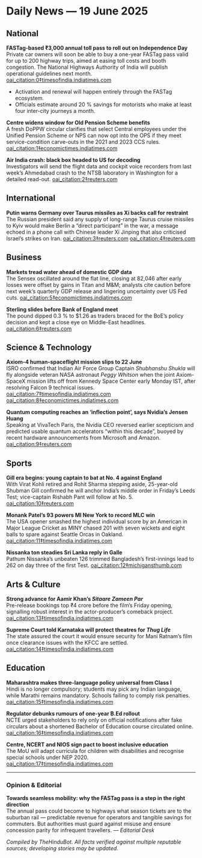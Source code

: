 # Daily News — 19 June 2025

## National
**FASTag-based ₹3,000 annual toll pass to roll out on Independence Day**  
Private car owners will soon be able to buy a one-year FASTag pass valid for up to 200 highway trips, aimed at easing toll costs and booth congestion. The National Highways Authority of India will publish operational guidelines next month.  [oai_citation:0‡timesofindia.indiatimes.com](https://timesofindia.indiatimes.com/india/from-i-day-you-can-buy-fastag-based-rs-3k-annual-toll-pass-for-private-cars/articleshow/121941669.cms?utm_source=chatgpt.com)  
- Activation and renewal will happen entirely through the FASTag ecosystem.  
- Officials estimate around 20 % savings for motorists who make at least four inter-city journeys a month.  

**Centre widens window for Old Pension Scheme benefits**  
A fresh DoPPW circular clarifies that select Central employees under the Unified Pension Scheme or NPS can now opt into the OPS if they meet service-condition carve-outs in the 2021 and 2023 CCS rules.  [oai_citation:1‡economictimes.indiatimes.com](https://economictimes.indiatimes.com/wealth/save/old-pension-scheme-benefits-in-ups-central-govt-employees-can-claim-ops-benefits-in-unified-pension-scheme-for-these-cases/articleshow/121947802.cms?utm_source=chatgpt.com)  

**Air India crash: black box headed to US for decoding**  
Investigators will send the flight data and cockpit voice recorders from last week’s Ahmedabad crash to the NTSB laboratory in Washington for a detailed read-out.  [oai_citation:2‡reuters.com](https://www.reuters.com/world/india/india-send-crashed-planes-black-box-us-local-newspaper-economic-times-reports-2025-06-19/?utm_source=chatgpt.com)  

## International
**Putin warns Germany over Taurus missiles as Xi backs call for restraint**  
The Russian president said any supply of long-range Taurus cruise missiles to Kyiv would make Berlin a “direct participant” in the war, a message echoed in a phone call with Chinese leader Xi Jinping that also criticised Israel’s strikes on Iran.  [oai_citation:3‡reuters.com](https://www.reuters.com/business/aerospace-defense/putin-cautions-germany-over-any-taurus-missile-supplies-ukraine-2025-06-18/?utm_source=chatgpt.com) [oai_citation:4‡reuters.com](https://www.reuters.com/world/china/russias-putin-chinas-xi-condemn-israel-over-its-iran-strikes-phone-call-kremlin-2025-06-19/?utm_source=chatgpt.com)  

## Business
**Markets tread water ahead of domestic GDP data**  
The Sensex oscillated around the flat line, closing at 82,046 after early losses were offset by gains in Titan and M&M; analysts cite caution before next week’s quarterly GDP release and lingering uncertainty over US Fed cuts.  [oai_citation:5‡economictimes.indiatimes.com](https://economictimes.indiatimes.com/markets/stocks/live-blog/bse-sensex-today-live-nifty-stock-market-updates-19-june-2025/liveblog/121942381.cms?utm_source=chatgpt.com)  

**Sterling slides before Bank of England meet**  
The pound dipped 0.3 % to $1.26 as traders braced for the BoE’s policy decision and kept a close eye on Middle-East headlines.  [oai_citation:6‡reuters.com](https://www.reuters.com/world/uk/sterling-slips-ahead-bank-england-decision-middle-east-focus-2025-06-19/?utm_source=chatgpt.com)  

## Science & Technology
**Axiom-4 human-spaceflight mission slips to 22 June**  
ISRO confirmed that Indian Air Force Group Captain *Shubhanshu Shukla* will fly alongside veteran NASA astronaut *Peggy Whitson* when the joint Axiom-SpaceX mission lifts off from Kennedy Space Center early Monday IST, after resolving Falcon 9 technical issues.  [oai_citation:7‡timesofindia.indiatimes.com](https://timesofindia.indiatimes.com/science/nasa-isro-joint-mission-axiom-4-set-to-launch-on-june-22-after-multiple-delays/articleshow/121948170.cms?utm_source=chatgpt.com) [oai_citation:8‡economictimes.indiatimes.com](https://economictimes.indiatimes.com/news/science/isro-confirms-axiom4-mission-piloted-by-shubhanshushukla-to-launch-on-june-19/articleshow/121844082.cms?utm_source=chatgpt.com)  

**Quantum computing reaches an ‘inflection point’, says Nvidia’s Jensen Huang**  
Speaking at VivaTech Paris, the Nvidia CEO reversed earlier scepticism and predicted usable quantum accelerators “within this decade”, buoyed by recent hardware announcements from Microsoft and Amazon.  [oai_citation:9‡reuters.com](https://www.reuters.com/business/nvidia-ceo-says-quantum-computing-is-an-inflection-point-2025-06-11/?utm_source=chatgpt.com)  

## Sports
**Gill era begins: young captain to bat at No. 4 against England**  
With Virat Kohli retired and Rohit Sharma stepping aside, 25-year-old Shubman Gill confirmed he will anchor India’s middle order in Friday’s Leeds Test; vice-captain Rishabh Pant will follow at No. 5.  [oai_citation:10‡reuters.com](https://www.reuters.com/sports/cricket/captain-gill-bat-number-four-india-look-fill-kohli-void-2025-06-19/?utm_source=chatgpt.com)  

**Monank Patel’s 93 powers MI New York to record MLC win**  
The USA opener smashed the highest individual score by an American in Major League Cricket as MINY chased 201 with seven wickets and eight balls to spare against Seattle Orcas in Oakland.  [oai_citation:11‡timesofindia.indiatimes.com](https://timesofindia.indiatimes.com/sports/cricket/major-league-cricket/mlc-2025-monank-patels-93-enters-record-book-as-mi-new-york-beat-seattle-orcas-by-7-wickets/articleshow/121945823.cms?utm_source=chatgpt.com)  

**Nissanka ton steadies Sri Lanka reply in Galle**  
Pathum Nissanka’s unbeaten 126 trimmed Bangladesh’s first-innings lead to 262 on day three of the first Test.  [oai_citation:12‡michigansthumb.com](https://www.michigansthumb.com/sports/article/sri-lanka-s-nissanka-leads-composed-response-to-20384576.php?utm_source=chatgpt.com)  

## Arts & Culture
**Strong advance for Aamir Khan’s *Sitaare Zameen Par***  
Pre-release bookings top ₹4 crore before the film’s Friday opening, signalling robust interest in the actor-producer’s comeback project.  [oai_citation:13‡timesofindia.indiatimes.com](https://timesofindia.indiatimes.com/entertainment/hindi/bollywood/box-office/aamir-khans-sitaare-zameen-par-opens-with-decent-advance-booking-of-nearly-rs-4-crore/articleshow/121946074.cms?utm_source=chatgpt.com)  

**Supreme Court told Karnataka will protect theatres for *Thug Life***  
The state assured the court it would ensure security for Mani Ratnam’s film once clearance issues with the KFCC are settled.  [oai_citation:14‡timesofindia.indiatimes.com](https://timesofindia.indiatimes.com/india/karnataka-assures-security-for-thug-life-release-producer-told-not-to-proceed-till-kfcc-issue-settled/articleshow/121943299.cms?utm_source=chatgpt.com)  

## Education
**Maharashtra makes three-language policy universal from Class I**  
Hindi is no longer compulsory; students may pick any Indian language, while Marathi remains mandatory. Schools failing to comply risk penalties.  [oai_citation:15‡timesofindia.indiatimes.com](https://timesofindia.indiatimes.com/city/pune/3-language-policy-across-country-maha-cant-opt-out-of-it-cm/articleshow/121939211.cms?utm_source=chatgpt.com)  

**Regulator debunks rumours of one-year B.Ed rollout**  
NCTE urged stakeholders to rely only on official notifications after fake circulars about a shortened Bachelor of Education course circulated online.  [oai_citation:16‡timesofindia.indiatimes.com](https://timesofindia.indiatimes.com/education/news/ncte-warns-against-fake-news-on-1-year-b-ed-programme/articleshow/121948201.cms?utm_source=chatgpt.com)  

**Centre, NCERT and NIOS sign pact to boost inclusive education**  
The MoU will adapt curricula for children with disabilities and recognise special schools under NEP 2020.  [oai_citation:17‡timesofindia.indiatimes.com](https://timesofindia.indiatimes.com/education/news/centre-signs-mou-to-advance-inclusive-education-for-children-with-disabilities/articleshow/121944685.cms?utm_source=chatgpt.com)  

---

### Opinion & Editorial
**Towards seamless mobility: why the FASTag pass is a step in the right direction**  
The annual pass could become to highways what season tickets are to the suburban rail — predictable revenue for operators and tangible savings for commuters. But authorities must guard against misuse and ensure concession parity for infrequent travellers. *— Editorial Desk*  

*Compiled by TheHinduBot. All facts verified against multiple reputable sources; developing stories may be updated.*